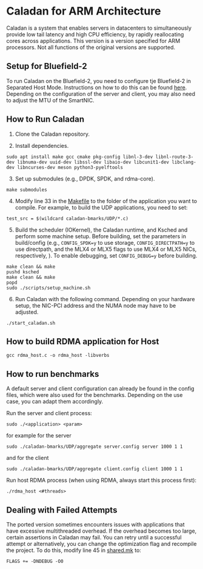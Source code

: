 # Caladan for ARM Architecture

Caladan is a system that enables servers in datacenters to
simultaneously provide low tail latency and high CPU efficiency, by
rapidly reallocating cores across applications. This version is a version specified for ARM processors. Not all functions of the original versions are supported.

## Setup for Bluefield-2

To run Caladan on the Bluefield-2, you need to configure tje Bluefield-2 in Separated Host Mode. Instructions on how to do this can be found [here](https://docs.nvidia.com/networking/display/BlueFieldSWv35111601/Modes+of+Operation). Depending on the configuration of the server and client, you may also need to adjust the MTU of the SmartNIC.

## How to Run Caladan

1) Clone the Caladan repository.

2) Install dependencies.

```
sudo apt install make gcc cmake pkg-config libnl-3-dev libnl-route-3-dev libnuma-dev uuid-dev libssl-dev libaio-dev libcunit1-dev libclang-dev libncurses-dev meson python3-pyelftools
```

3) Set up submodules (e.g., DPDK, SPDK, and rdma-core).

```
make submodules
```

4) Modify line 33 in the [Makefile](https://github.com/avezzu/caladan-aarch64/blob/main/Makefile) to the folder of the application you want to compile. For example, to build the UDP applications, you need to set:
```
test_src = $(wildcard caladan-bmarks/UDP/*.c)
```

5) Build the scheduler (IOKernel), the Caladan runtime, and Ksched and perform some machine setup.
Before building, set the parameters in build/config (e.g., `CONFIG_SPDK=y` to use
storage, `CONFIG_DIRECTPATH=y` to use directpath, and the MLX4 or MLX5 flags to use
MLX4 or MLX5 NICs, respectively, ). To enable debugging, set `CONFIG_DEBUG=y` before building.
```
make clean && make
pushd ksched
make clean && make
popd
sudo ./scripts/setup_machine.sh
```

6) Run Caladan with the following command. Depending on your hardware setup, the NIC-PCI address and the NUMA node may have to be adjusted.

```
./start_caladan.sh
```

## How to build RDMA application for Host
```
gcc rdma_host.c -o rdma_host -libverbs
```

## How to run benchmarks

A default server and client configuration can already be found in the config files, which were also used for the benchmarks. Depending on the use case, you can adapt them accordingly.

Run the server and client process:
```
sudo ./<application> <param>
```
for example for the server

```
sudo ./caladan-bmarks/UDP/aggregate server.config server 1000 1 1
```
and for the client

```
sudo ./caladan-bmarks/UDP/aggregate client.config client 1000 1 1
```

Run host RDMA process (when using RDMA, always start this process first):
```
./rdma_host <#threads>
```

## Dealing with Failed Attempts
The ported version sometimes encounters issues with applications that have excessive multithreaded overhead. If the overhead becomes too large, certain assertions in Caladan may fail. You can retry until a successful attempt or alternatively, you can change the optimization flag and recompile the project. To do this, modify line 45 in [shared.mk](https://github.com/avezzu/caladan-aarch64/blob/main/build/shared.mk) to:
```
FLAGS += -DNDEBUG -O0
```


